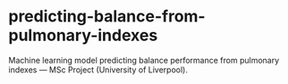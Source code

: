 # predicting-balance-from-pulmonary-indexes
Machine learning model predicting balance performance from pulmonary indexes — MSc Project (University of Liverpool).
